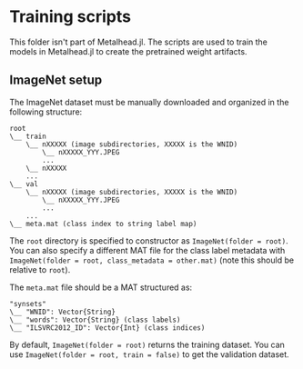 # Training scripts

This folder isn't part of Metalhead.jl. The scripts are used to train the models in Metalhead.jl to create the pretrained weight artifacts.

## ImageNet setup

The ImageNet dataset must be manually downloaded and organized in the following structure:
```
root
\__ train
    \__ nXXXXX (image subdirectories, XXXXX is the WNID)
        \__ nXXXXX_YYY.JPEG
        ...
    \__ nXXXXX
    ...
\__ val
    \__ nXXXXX (image subdirectories, XXXXX is the WNID)
        \__ nXXXXX_YYY.JPEG
        ...
    ...
\__ meta.mat (class index to string label map)
```
The `root` directory is specified to constructor as `ImageNet(folder = root)`. You can also specify a different MAT file for the class label metadata with `ImageNet(folder = root, class_metadata = other.mat)` (note this should be relative to `root`).

The `meta.mat` file should be a MAT structured as:
```
"synsets"
\__ "WNID": Vector{String}
\__ "words": Vector{String} (class labels)
\__ "ILSVRC2012_ID": Vector{Int} (class indices)
```

By default, `ImageNet(folder = root)` returns the training dataset. You can use `ImageNet(folder = root, train = false)` to get the validation dataset.